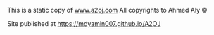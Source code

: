 This is a static copy of www.a2oj.com
All copyrights to Ahmed Aly ©

Site published at https://mdyamin007.github.io/A2OJ

